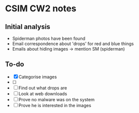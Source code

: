 # CSIM CW2 notes

## Initial analysis
- Spiderman photos have been found
- Email correspondence about 'drops' for red and blue things
- Emails about hiding images -> mention SM (spiderman)

## To-do
- [x] Categorise images 
- [ ] 
- [ ] Find out what drops are
- [ ] Look at web downloads
- [ ] Prove no malware was on the system 
- [ ] Prove he is interested in the images